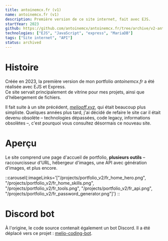 ```yaml
---
title: antoinemcx.fr (v1)
name: antoinemcx.fr (v1)
description: Première version de ce site internet, fait avec EJS.
startYear: 2023
github: https://github.com/antoinemcx/antoinemcx.fr/tree/archive/v2-antoinemcx.fr-ejs
technologies: ["EJS", "JavaScript", "express", "MariaDB"]
tags: ["Site internet", "API"]
status: archived
---
```


# Histoire

Créée en 2023, la première version de mon portfolio *antoinemcx.fr* a été réalisée avec EJS et Express.  
Ce site servait principalement de vitrine pour mes projets, ainsi que d'hébergement de fichiers.

Il fait suite à un site précédent, [*meliooff.xyz*](https://github.com/antoinemcx/antoinemcx.fr/tree/archive/v1-meliooff.xyz-ejs), qui était beaucoup plus simpliste.
Quelques années plus tard, j'ai décidé de refaire le site car il était devenu obsolète – technologies dépassées, code legacy, informations obsolètes –, c'est pourquoi vous consultez désormais ce nouveau site.

# Aperçu

Le site comprend une page d'accueil de portfolio, **plusieurs outils** – raccourcisseur d'URL, hébergeur d'images, une API avec génération d'images, et plus encore.

::carousel{:imageLinks='["/projects/portfolio_v2/fr_home_hero.png", "/projects/portfolio_v2/fr_home_skills.png", "/projects/portfolio_v2/fr_tools.png", "/projects/portfolio_v2/fr_api.png", "/projects/portfolio_v2/fr_password_generator.png"]'}
::

# Discord bot

À l'origine, le code source contenait également un bot Discord. Il a été déplacé vers ce projet : [melio-coding-bot](/projects/melio_coding_bot).
